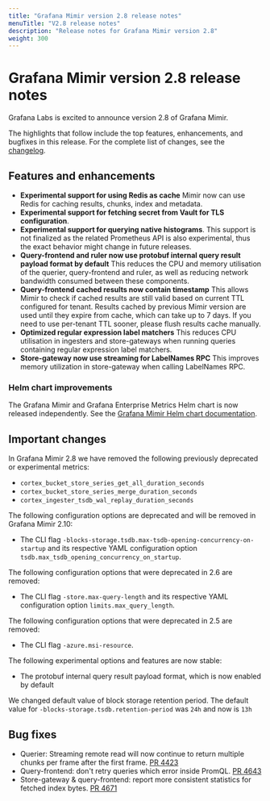 ```yaml
---
title: "Grafana Mimir version 2.8 release notes"
menuTitle: "V2.8 release notes"
description: "Release notes for Grafana Mimir version 2.8"
weight: 300
---
```


# Grafana Mimir version 2.8 release notes

Grafana Labs is excited to announce version 2.8 of Grafana Mimir.

The highlights that follow include the top features, enhancements, and bugfixes in this release. For the complete list of changes, see the [changelog](https://github.com/grafana/mimir/blob/main/CHANGELOG.md).

## Features and enhancements

- **Experimental support for using Redis as cache** Mimir now can use Redis for caching results, chunks, index and metadata.
- **Experimental support for fetching secret from Vault for TLS configuration**.
- **Experimental support for querying native histograms**. This support is not finalized as the related Prometheus API is also experimental, thus the exact behavior might change in future releases.
- **Query-frontend and ruler now use protobuf internal query result payload format by default** This reduces the CPU and memory utilisation of the querier, query-frontend and ruler, as well as reducing network bandwidth consumed between these components.
- **Query-frontend cached results now contain timestamp** This allows Mimir to check if cached results are still valid based on current TTL configured for tenant. Results cached by previous Mimir version are used until they expire from cache, which can take up to 7 days. If you need to use per-tenant TTL sooner, please flush results cache manually.
- **Optimized regular expression label matchers** This reduces CPU utilisation in ingesters and store-gateways when running queries containing regular expression label matchers.
- **Store-gateway now use streaming for LabelNames RPC** This improves memory utilization in store-gateway when calling LabelNames RPC.

### Helm chart improvements

The Grafana Mimir and Grafana Enterprise Metrics Helm chart is now released independently. See the [Grafana Mimir Helm chart documentation](/docs/helm-charts/mimir-distributed/latest/).

## Important changes

In Grafana Mimir 2.8 we have removed the following previously deprecated or experimental metrics:

- `cortex_bucket_store_series_get_all_duration_seconds`
- `cortex_bucket_store_series_merge_duration_seconds`
- `cortex_ingester_tsdb_wal_replay_duration_seconds`

The following configuration options are deprecated and will be removed in Grafana Mimir 2.10:

- The CLI flag `-blocks-storage.tsdb.max-tsdb-opening-concurrency-on-startup` and its respective YAML configuration option `tsdb.max_tsdb_opening_concurrency_on_startup`.

The following configuration options that were deprecated in 2.6 are removed:

- The CLI flag `-store.max-query-length` and its respective YAML configuration option `limits.max_query_length`.

The following configuration options that were deprecated in 2.5 are removed:

- The CLI flag `-azure.msi-resource`.

The following experimental options and features are now stable:

- The protobuf internal query result payload format, which is now enabled by default

We changed default value of block storage retention period. The default value for `-blocks-storage.tsdb.retention-period` was `24h` and now is `13h`

## Bug fixes

- Querier: Streaming remote read will now continue to return multiple chunks per frame after the first frame. [PR 4423](https://github.com/grafana/mimir/pull/4423)
- Query-frontend: don't retry queries which error inside PromQL. [PR 4643](https://github.com/grafana/mimir/pull/4643)
- Store-gateway & query-frontend: report more consistent statistics for fetched index bytes. [PR 4671](https://github.com/grafana/mimir/pull/4671)
